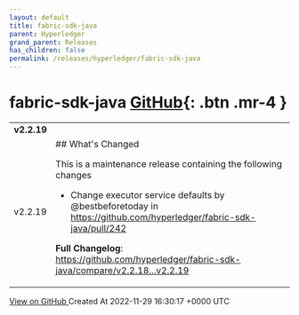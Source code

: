 ```yaml
---
layout: default
title: fabric-sdk-java
parent: Hyperledger
grand_parent: Releases
has_children: false
permalink: /releases/hyperledger/fabric-sdk-java
---
```


# fabric-sdk-java <span class="fs-3 right-align">[GitHub](https://github.com/hyperledger/fabric-sdk-java){: .btn .mr-4 }</span>


<div>
    <table>
        <tr>
            <td colspan="2">
                <b>
                    v2.2.19
                </b>
            </td>
        </tr>
        <tr>
            <td>
                <span class="chip">
                    v2.2.19
                </span>
            </td>
            <td>
                ## What's Changed

This is a maintenance release containing the following changes

* Change executor service defaults by @bestbeforetoday in https://github.com/hyperledger/fabric-sdk-java/pull/242

**Full Changelog**: https://github.com/hyperledger/fabric-sdk-java/compare/v2.2.18...v2.2.19
            </td>
        </tr>
    </table>
    <a href="https://github.com/hyperledger/fabric-sdk-java/releases/tag/v2.2.19" class=".btn">
        View on GitHub
    </a>
    <span class="right-align">
        Created At 2022-11-29 16:30:17 +0000 UTC
    </span>
</div>


